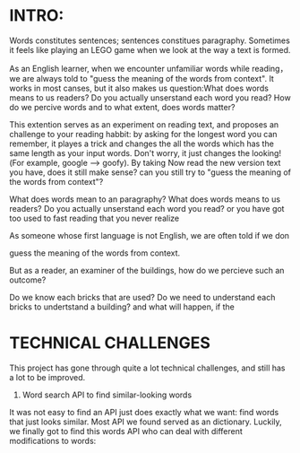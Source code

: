 # INTRO:

Words constitutes sentences; sentences constitues paragraphy. Sometimes it feels like playing an LEGO game when we look at the way a text is formed.

As an English learner, when we encounter unfamiliar words while reading，we are always told to "guess the meaning of the words from context". It works in most canses, but it also makes us question:What does words means to us readers?
Do you actually unserstand each word you read? How do we percive words and to what extent, does words matter?

This extention serves as an experiment on reading text, and proposes an challenge to your reading habbit: by asking for the longest word you can remember, it playes a trick and changes the all the words which has the same length as your input words. Don't worry, it just changes the looking!(For example, google --> goofy). By taking 
Now read the new version text you have, does it still make sense? can you still try to "guess the meaning of the words from context"?




 What does words mean to an paragraphy? What does words means to us readers?
Do you actually unserstand each word you read? or you have got too used to fast reading that you never realize

As someone whose first language is not English, we are often told if we don


guess the meaning of the words from context.

But as a reader, an examiner of the buildings, how do we percieve such an outcome?

Do we know each bricks that are used? Do we need to understand each bricks to undertstand a building? and what will happen, if the

# TECHNICAL CHALLENGES
This project has gone through quite a lot technical  challenges, and still has a lot to be improved.

1. Word search API to find similar-looking words

It was not easy to find an API just does exactly what we want: find words that just looks similar. Most API we found served as an dictionary. Luckily, we finally got to find this words API who can deal with different modifications to words:
